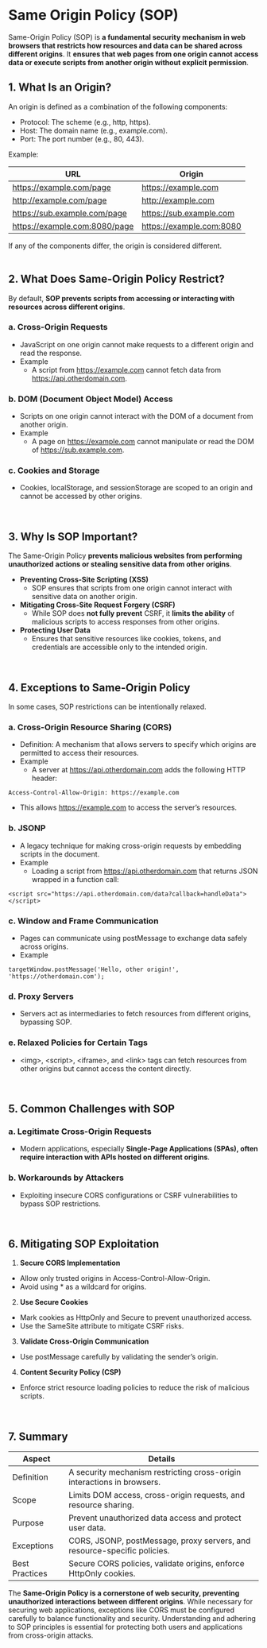<br>

# Same Origin Policy (SOP)
Same-Origin Policy (SOP) is **a fundamental security mechanism in web browsers that restricts how resources and data can be shared across different origins**. It **ensures that web pages from one origin cannot access data or execute scripts from another origin without explicit permission**.

## 1. What Is an Origin?
An origin is defined as a combination of the following components:  
  - Protocol: The scheme (e.g., http, https).
  - Host: The domain name (e.g., example.com).
  - Port: The port number (e.g., 80, 443).

Example:

| URL | Origin |
| --- | ------ |
| https://example.com/page | https://example.com |
| http://example.com/page | http://example.com |
| https://sub.example.com/page | https://sub.example.com |
| https://example.com:8080/page | https://example.com:8080 |

If any of the components differ, the origin is considered different.  
<br>

## 2. What Does Same-Origin Policy Restrict?
By default, **SOP prevents scripts from accessing or interacting with resources across different origins**.

### a. Cross-Origin Requests
  - JavaScript on one origin cannot make requests to a different origin and read the response.
  - Example
    - A script from https://example.com cannot fetch data from https://api.otherdomain.com.

### b. DOM (Document Object Model) Access
  - Scripts on one origin cannot interact with the DOM of a document from another origin.
  - Example
    - A page on https://example.com cannot manipulate or read the DOM of https://sub.example.com.

### c. Cookies and Storage
  - Cookies, localStorage, and sessionStorage are scoped to an origin and cannot be accessed by other origins.  
<br>

## 3. Why Is SOP Important?
The Same-Origin Policy **prevents malicious websites from performing unauthorized actions or stealing sensitive data from other origins**.  
  - **Preventing Cross-Site Scripting (XSS)**
    - SOP ensures that scripts from one origin cannot interact with sensitive data on another origin.
  - **Mitigating Cross-Site Request Forgery (CSRF)**
    - While SOP does **not fully prevent** CSRF, it **limits the ability** of malicious scripts to access responses from other origins.
  - **Protecting User Data**
    - Ensures that sensitive resources like cookies, tokens, and credentials are accessible only to the intended origin.  
<br>

## 4. Exceptions to Same-Origin Policy
In some cases, SOP restrictions can be intentionally relaxed.

### a. Cross-Origin Resource Sharing (CORS)
  - Definition: A mechanism that allows servers to specify which origins are permitted to access their resources.
  - Example
    - A server at https://api.otherdomain.com adds the following HTTP header:  

```
Access-Control-Allow-Origin: https://example.com
```

  - This allows https://example.com to access the server’s resources.

### b. JSONP
  - A legacy technique for making cross-origin requests by embedding scripts in the document.
  - Example
    - Loading a script from https://api.otherdomain.com that returns JSON wrapped in a function call:  

```
<script src="https://api.otherdomain.com/data?callback=handleData"></script>
```

### c. Window and Frame Communication
  - Pages can communicate using postMessage to exchange data safely across origins.
  - Example  

```
targetWindow.postMessage('Hello, other origin!', 'https://otherdomain.com');
```

### d. Proxy Servers
  - Servers act as intermediaries to fetch resources from different origins, bypassing SOP.  
  
### e. Relaxed Policies for Certain Tags
  - \<img>, \<script>, \<iframe>, and \<link> tags can fetch resources from other origins but cannot access the content directly.  
<br>

## 5. Common Challenges with SOP
### a. Legitimate Cross-Origin Requests
  - Modern applications, especially **Single-Page Applications (SPAs), often require interaction with APIs hosted on different origins**.

### b. Workarounds by Attackers
  - Exploiting insecure CORS configurations or CSRF vulnerabilities to bypass SOP restrictions.  
<br>

## 6. Mitigating SOP Exploitation
1. **Secure CORS Implementation**
  - Allow only trusted origins in Access-Control-Allow-Origin.
  - Avoid using * as a wildcard for origins.
2. **Use Secure Cookies**
  - Mark cookies as HttpOnly and Secure to prevent unauthorized access.
  - Use the SameSite attribute to mitigate CSRF risks.
3. **Validate Cross-Origin Communication**
  - Use postMessage carefully by validating the sender’s origin.
4. **Content Security Policy (CSP)**
  - Enforce strict resource loading policies to reduce the risk of malicious scripts.  
<br>

## 7. Summary

| Aspect | Details |
| ------ | ------- |
| Definition | A security mechanism restricting cross-origin interactions in browsers. |
| Scope | Limits DOM access, cross-origin requests, and resource sharing. |
| Purpose | Prevent unauthorized data access and protect user data. |
| Exceptions | CORS, JSONP, postMessage, proxy servers, and resource-specific policies. |
| Best Practices | Secure CORS policies, validate origins, enforce HttpOnly cookies. |

The **Same-Origin Policy is a cornerstone of web security, preventing unauthorized interactions between different origins**. While necessary for securing web applications, exceptions like CORS must be configured carefully to balance functionality and security. Understanding and adhering to SOP principles is essential for protecting both users and applications from cross-origin attacks.  
<br>